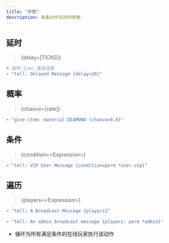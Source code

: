 ```yaml
---
title: "参数"
description: 单条动作支持的参数
---
```


## 延时

> {delay=\[TICKS\]}

```yaml
# 延时 1sec 发送消息
- "tell: Delayed Message {delay=20}"
```

## 概率

> {chance=\[rate\]}

```yaml
- "give-item: material:DIAMOND {chance=0.8}"
```

## 条件

> {condition=&lt;Expression&gt;}

```yaml
- "tell: VIP User Message {condition=perm *user.vip}"
```

## 遍历

> {players=&lt;Expression&gt;}

```yaml
- "tell: A Broadcast Message {players}"

- "tell: An admin broadcast message {players: perm *admin}"
```

- 循环为所有满足条件的在线玩家执行该动作

